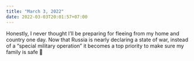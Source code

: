 ```yaml
---
title: "March 3, 2022"
date: 2022-03-03T20:01:57+07:00
---
```


Honestly, I never thought I’ll be preparing for fleeing from my home and country one day. Now that Russia is nearly declaring a state of war, instead of a “special military operation” it becomes a top priority to make sure my family is safe 🙏
